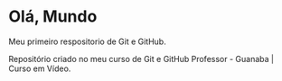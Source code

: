 # Olá, Mundo
 Meu primeiro respositorio de Git e GitHub.

 Repositório criado no meu curso de Git e GitHub
 Professor - Guanaba | Curso em Vídeo.
